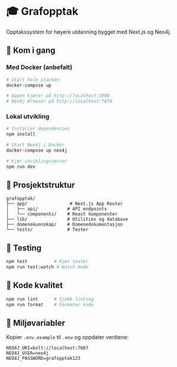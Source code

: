 # 🎓 Grafopptak

Opptakssystem for høyere utdanning bygget med Next.js og Neo4j.

## 🚀 Kom i gang

### Med Docker (anbefalt)

```bash
# Start hele stacken
docker-compose up

# Appen kjører på http://localhost:3000
# Neo4j Browser på http://localhost:7474
```

### Lokal utvikling

```bash
# Installer dependencies
npm install

# Start Neo4j i Docker
docker-compose up neo4j

# Kjør utviklingsserver
npm run dev
```

## 📁 Prosjektstruktur

```
grafopptak/
├── app/                # Next.js App Router
│   ├── api/           # API endpoints
│   └── components/    # React komponenter
├── lib/               # Utilities og database
├── domenekunnskap/    # Domenedokumentasjon
└── tests/             # Tester
```

## 🧪 Testing

```bash
npm test          # Kjør tester
npm run test:watch # Watch mode
```

## 📝 Kode kvalitet

```bash
npm run lint      # Sjekk linting
npm run format    # Formater kode
```

## 🔧 Miljøvariabler

Kopier `.env.example` til `.env` og oppdater verdiene:

```
NEO4J_URI=bolt://localhost:7687
NEO4J_USER=neo4j
NEO4J_PASSWORD=grafopptak123
```
